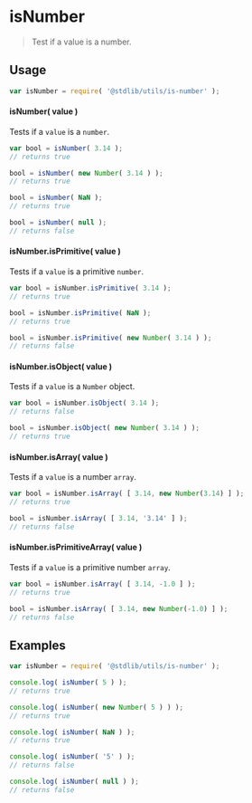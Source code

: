 isNumber
===
> Test if a value is a number.

<!-- <usage> -->
## Usage

``` javascript
var isNumber = require( '@stdlib/utils/is-number' );
```

#### isNumber( value )

Tests if a `value` is a `number`.

``` javascript
var bool = isNumber( 3.14 );
// returns true

bool = isNumber( new Number( 3.14 ) );
// returns true

bool = isNumber( NaN );
// returns true

bool = isNumber( null );
// returns false
```

#### isNumber.isPrimitive( value )

Tests if a `value` is a primitive `number`.

``` javascript
var bool = isNumber.isPrimitive( 3.14 );
// returns true

bool = isNumber.isPrimitive( NaN );
// returns true

bool = isNumber.isPrimitive( new Number( 3.14 ) );
// returns false
```

#### isNumber.isObject( value )

Tests if a `value` is a `Number` object.

``` javascript
var bool = isNumber.isObject( 3.14 );
// returns false

bool = isNumber.isObject( new Number( 3.14 ) );
// returns true
```

#### isNumber.isArray( value )

Tests if a `value` is a number `array`.

``` javascript
var bool = isNumber.isArray( [ 3.14, new Number(3.14) ] );
// returns true

bool = isNumber.isArray( [ 3.14, '3.14' ] );
// returns false
```

#### isNumber.isPrimitiveArray( value )

Tests if a `value` is a primitive number `array`.

``` javascript
var bool = isNumber.isArray( [ 3.14, -1.0 ] );
// returns true

bool = isNumber.isArray( [ 3.14, new Number(-1.0) ] );
// returns false
```
<!-- </usage> -->


<!-- <examples> -->
## Examples

``` javascript
var isNumber = require( '@stdlib/utils/is-number' );

console.log( isNumber( 5 ) );
// returns true

console.log( isNumber( new Number( 5 ) ) );
// returns true

console.log( isNumber( NaN ) );
// returns true

console.log( isNumber( '5' ) );
// returns false

console.log( isNumber( null ) );
// returns false
```
<!-- </examples> -->

<!-- <links> -->
<!-- </links> -->
